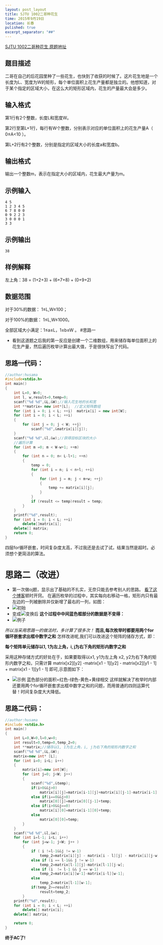 ```yaml
---
layout: post_layout
title: SJTU 1002二哥种花生
time: 2015年9月19日
location: 长春
pulished: true
excerpt_separator: "##"
---
```

[SJTU 1002二哥种花生 原题地址](http://acm.sjtu.edu.cn/OnlineJudge/problem/1002)
## 题目描述
二哥在自己的后花园里种了一些花生，也快到了收获的时候了。这片花生地是一个长度为L、宽度为W的矩形，每个单位面积上花生产量都是独立的。他想知道，对于某个指定的区域大小，在这么大的矩形区域内，花生的产量最大会是多少。
## 输入格式
第1行有2个整数，长度L和宽度W。

第2行至第L+1行，每行有W个整数，分别表示对应的单位面积上的花生产量A（ 0≤A<10 ）。

第L+2行有2个整数，分别是指定的区域大小的长度a和宽度b。
## 输出格式
输出一个整数m，表示在指定大小的区域内，花生最大产量为m。
## 示例输入
```
4 5
1 2 3 4 5
6 7 8 0 0
0 9 2 2 3
3 0 0 0 1
3 3
```
## 示例输出
```
38
```
## 样例解释
左上角：38 = (1+2+3) + (6+7+8) + (0+9+2)
## 数据范围
对于30%的数据： 1≤L,W≤100；

对于100%的数据： 1≤L,W≤1000。

全部区域大小满足：1≤a≤L，1≤b≤W 。
#思路一
* 看到这道题之后我的第一反应是创建一个二维数组，用来储存每单位面积上的花生产量，然后遍历枚举计算出最大值，于是很快写出了代码。
## 思路一代码：

```c++
//author:husama
#include<stdio.h>
int main()
{
    int L=0, W=0;
    int l, w,result=0,temp=0;
    scanf("%d %d",&L,&W);//输入花生地的长和宽
    int **matrix= new int*[L];  //定义矩阵数组
    for (int i = 0; i < L; ++i)  matrix[i] = new int[W];
    for (int i = 0; i < L; ++i)
    {
        for (int j = 0; j < W; ++j)
            scanf("%d",&matrix[i][j]);
    }
    scanf("%d %d",&l,&w);//获得目标区块的大小
    //遍历计算
    for (int m =0; m < W-w+1; ++m)
    {
        for (int n = 0; n< L-l+1; ++n)
        {
            temp = 0;
            for (int i = n; i < n+l; ++i)
            {
                for (int j = m; j < m+w; ++j)
                {
                    temp += matrix[i][j];
                }
            }
            if (result <= temp)result = temp;
        }
    }
    printf("%d",result);
    for (int i = 0; i < L; ++i)
        delete[]matrix[i];
    delete[] matrix;
    return 0;
}
```

四层for循环嵌套，时间复杂度太高，不过我还是去试了试，结果当然是超时。必须想个更简洁的算法。
# 思路二（改进）
* 第一次做oj题，显示出了基础的不扎实，无奈只能去参考别人的思路。
[看了这个博客](http://my.oschina.net/xueyang/blog/208428)顿时开窍。
在遍历枚举的过程中，其实每向右移动一格，矩形内只有最左边的一列被删除并仅新增了最右的一列，如图：
* ![初始](http://7xlv11.com1.z0.glb.clouddn.com/1002_2.png)
* 变成![变换后](http://7xlv11.com1.z0.glb.clouddn.com/1002_3.png)
**这个过程中中间蓝色框部分的数据是不变得：**
* ![例子](http://7xlv11.com1.z0.glb.clouddn.com/1002_4.png)

*所以当采用思路一的做法时，多计算了很多次！*
**而且,每次枚举时都要用两个for循环嵌套求出框中数字之和**
怎样改进呢,我们可以改进这个矩阵的储存方式，即：

**每个矩阵单元储存以1, 1为左上角，i, j为右下角的矩形内数字之和**

采用这种存储方式的好处在于，如果要取得以x1, y1为左上角 x2, y2为右下角的矩形内数字之和，只需计算 matrix[x2][y2] -matrix[x1 - 1][y2] - matrix[x2][y1 - 1] + matrix[x1 - 1][y1 - 1] 即可,示意图如下：

* ![示例](http://7xlv11.com1.z0.glb.clouddn.com/1002_5.png)
蓝色部分的面积=红色-绿色-黄色+黄绿相交
这样就解决了枚举时内部还要用两个for循环嵌套求出框中数字之和的问题，而用普通的四则运算代替！时间复杂度大大降低。
## 思路二代码：
```c++
//author:husama
#include <stdio.h>
int main()
{
    int L=0,W=0,l=0,w=0;
    int result=0,temp=0,temp_2=0;
    int **matrix;//储存以1, 1为左上角，i, j为右下角的矩形内数字之和
    scanf("%d %d",&L,&W);
    matrix=new int* [L];
    for (int i=0; i<L; i++)
    {
        matrix[i]=new int[W];
        for (int j=0; j<W; j++)
        {
            scanf("%d",&temp);
            if(i>0&&j>0)
                matrix[i][j]=matrix[i-1][j]+matrix[i][j-1]-matrix[i-1][j-1]+temp;
            else if(i==0&&j>0)
                matrix[0][j]=matrix[0][j-1]+temp;
            else if(i>0&&j==0)
                matrix[i][0]=matrix[i-1][0]+temp;
            else
                matrix[0][0]=temp;
        }
    }
    scanf("%d %d",&l,&w);
    for (int i=l-1; i<L; i++)
        for (int j=w-1; j<W; j++ )
        {
            if ( i !=l-1&&j != w-1)
                temp_2=matrix[i][j] - matrix[i - l][j] - matrix[i][j-w] +matrix[i-l][j-w];
            else if (i == l-1&& j != w-1)
                temp_2=matrix[l-1][j]-matrix[l-1][j-w];
            else if (i  != l-1 && j == w-1)
                temp_2=matrix[i][w-1]-matrix[i-l][w-1];
            else
                temp_2=matrix[l-1][w-1];
            if(temp_2>=result)
                result=temp_2;
        }
    printf("%d",result);
    for (int i = 0; i < L; ++i)
        delete[] matrix[i];
    delete[] matrix;

    return 0;
}
```
**终于AC了!**
